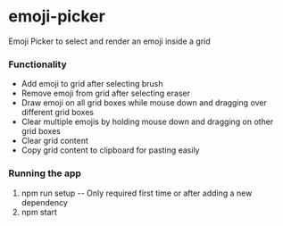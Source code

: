 # emoji-picker
Emoji Picker to select and render an emoji inside a grid

### Functionality
- Add emoji to grid after selecting brush
- Remove emoji from grid after selecting eraser
- Draw emoji on all grid boxes while mouse down and dragging over different grid boxes
- Clear multiple emojis by holding mouse down and dragging on other grid boxes
- Clear grid content
- Copy grid content to clipboard for pasting easily

### Running the app
1. npm run setup -- Only required first time or after adding a new dependency
2. npm start 
